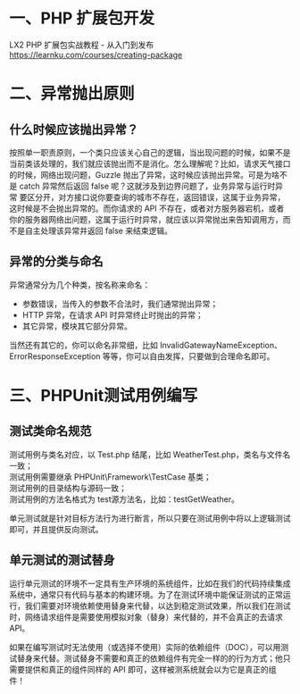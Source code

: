 一、PHP 扩展包开发
=================
LX2 PHP 扩展包实战教程 - 从入门到发布 https://learnku.com/courses/creating-package  


二、异常抛出原则
===============

什么时候应该抛出异常？
---------------------

按照单一职责原则，一个类只应该关心自己的逻辑，当出现问题的时候，如果不是当前类该处理的，我们就应该抛出而不是消化。怎么理解呢？比如，请求天气接口的时候，网络出现问题，Guzzle 抛出了异常，这时候应该抛出异常。可是为啥不是 catch 异常然后返回 false 呢？这就涉及到边界问题了，业务异常与运行时异常 要区分开，对方接口说你要查询的城市不存在，返回错误，这属于业务异常，这时候是不会抛出异常的。而你请求的 API 不存在，或者对方服务器宕机，或者你的服务器网络出问题，这属于运行时异常，就应该以异常抛出来告知调用方，而不是自主处理该异常并返回 false 来结束逻辑。


异常的分类与命名
---------------

异常通常分为几个种类，按名称来命名：

- 参数错误，当传入的参数不合法时，我们通常抛出异常；
- HTTP 异常，在请求 API 时异常终止时抛出的异常；
- 其它异常，模块其它部分异常。

当然还有其它的，你可以命名非常细，比如 InvalidGatewayNameException、ErrorResponseException 等等，你可以自由发挥，只要做到合理命名即可。


三、PHPUnit测试用例编写
======================

测试类命名规范
-------------

测试用例与类名对应，以 Test.php 结尾，比如 WeatherTest.php，类名与文件名一致；      
测试用例需要继承 PHPUnit\Framework\TestCase 基类；      
测试用例的目录结构与源码一致；      
测试用例的方法名格式为 test源方法名，比如：testGetWeather。     

单元测试就是针对目标方法行为进行断言，所以只要在测试用例中将以上逻辑测试即可，并且提供反向测试。        


单元测试的测试替身
-----------------

运行单元测试的环境不一定具有生产环境的系统组件，比如在我们的代码持续集成系统中，通常只有代码与基本的构建环境。为了在测试环境中能保证测试的正常运行，我们需要对环境依赖使用替身来代替，以达到稳定测试效果，所以我们在测试时，网络请求组件是需要使用模拟对象（替身）来代替的，并不会真正的去请求 API。

如果在编写测试时无法使用（或选择不使用）实际的依赖组件（DOC），可以用测试替身来代替。测试替身不需要和真正的依赖组件有完全一样的的行为方式；他只需要提供和真正的组件同样的 API 即可，这样被测系统就会以为它是真正的组件！